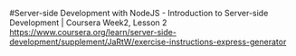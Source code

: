 #Server-side Development with NodeJS - Introduction to Server-side Development | Coursera
Week2, Lesson 2 https://www.coursera.org/learn/server-side-development/supplement/JaRtW/exercise-instructions-express-generator

